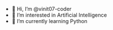 - 👋 Hi, I’m @vinit07-coder
- 👀 I’m interested in Artificial Intelligence
- 🌱 I’m currently learning Python
<!---
vinit07-coder/vinit07-coder is a ✨ special ✨ repository because its `README.md` (this file) appears on your GitHub profile.
You can click the Preview link to take a look at your changes.
--->
